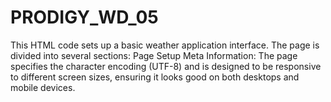 # PRODIGY_WD_05
This HTML code sets up a basic weather application interface. The page is divided into several sections:  Page Setup Meta Information: The page specifies the character encoding (UTF-8) and is designed to be responsive to different screen sizes, ensuring it looks good on both desktops and mobile devices.
